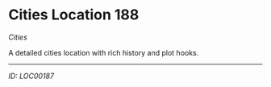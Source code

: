 # Cities Location 188

*Cities*

A detailed cities location with rich history and plot hooks.

---
*ID: LOC00187*